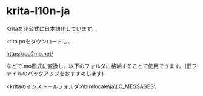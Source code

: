 # krita-l10n-ja

Kritaを非公式に日本語化しています。

krita.poをダウンロードし、

https://po2mo.net/

などで.mo形式に変換し、以下のフォルダに格納することで使用できます。(旧ファイルのバックアップをおすすめします)

<kritaのインストールフォルダ>\bin\locale\ja\LC_MESSAGES\
